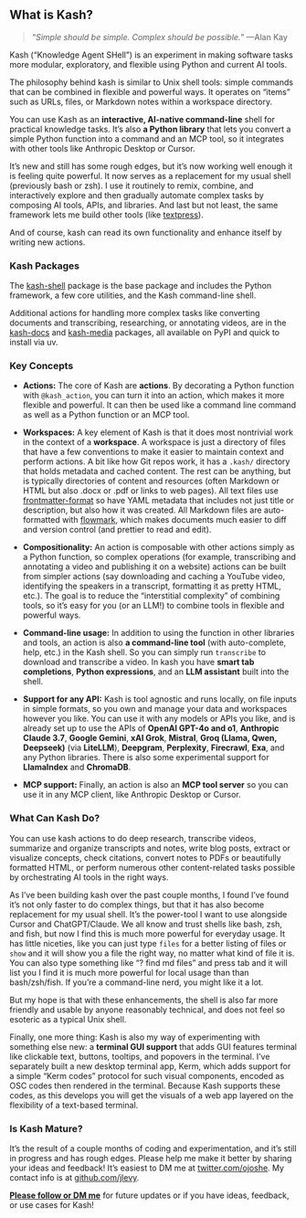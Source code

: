 ## What is Kash?

> “*Simple should be simple.
> Complex should be possible.*” —Alan Kay

Kash (“Knowledge Agent SHell”) is an experiment in making software tasks more modular,
exploratory, and flexible using Python and current AI tools.

The philosophy behind kash is similar to Unix shell tools: simple commands that can be
combined in flexible and powerful ways.
It operates on “items” such as URLs, files, or Markdown notes within a workspace
directory.

You can use Kash as an **interactive, AI-native command-line** shell for practical
knowledge tasks. It’s also **a Python library** that lets you convert a simple Python
function into a command and an MCP tool, so it integrates with other tools like
Anthropic Desktop or Cursor.

It’s new and still has some rough edges, but it’s now working well enough it is feeling
quite powerful. It now serves as a replacement for my usual shell (previously bash or
zsh). I use it routinely to remix, combine, and interactively explore and then gradually
automate complex tasks by composing AI tools, APIs, and libraries.
And last but not least, the same framework lets me build other tools (like
[textpress](https://github.com/jlevy/textpress)).

And of course, kash can read its own functionality and enhance itself by writing new
actions.

### Kash Packages

The [kash-shell](https://github.com/jlevy/kash) package is the base package and includes
the Python framework, a few core utilities, and the Kash command-line shell.

Additional actions for handling more complex tasks like converting documents and
transcribing, researching, or annotating videos, are in the
[kash-docs](https://github.com/jlevy/kash-docs) and
[kash-media](https://github.com/jlevy/kash-media) packages, all available on PyPI and
quick to install via uv.

### Key Concepts

- **Actions:** The core of Kash are **actions**. By decorating a Python function with
  `@kash_action`, you can turn it into an action, which makes it more flexible and
  powerful. It can then be used like a command line command as well as a Python function
  or an MCP tool.

- **Workspaces:** A key element of Kash is that it does most nontrivial work in the
  context of a **workspace**. A workspace is just a directory of files that have a few
  conventions to make it easier to maintain context and perform actions.
  A bit like how Git repos work, it has a `.kash/` directory that holds metadata and
  cached content. The rest can be anything, but is typically directories of content and
  resources (often Markdown or HTML but also .docx or .pdf or links to web pages).
  All text files use [frontmatter-format](https://github.com/jlevy/frontmatter-format)
  so have YAML metadata that includes not just title or description, but also how it was
  created. All Markdown files are auto-formatted with
  [flowmark](https://github.com/jlevy/flowmark), which makes documents much easier to
  diff and version control (and prettier to read and edit).

- **Compositionality:** An action is composable with other actions simply as a Python
  function, so complex operations (for example, transcribing and annotating a video and
  publishing it on a website) actions can be built from simpler actions (say downloading
  and caching a YouTube video, identifying the speakers in a transcript, formatting it
  as pretty HTML, etc.). The goal is to reduce the “interstitial complexity” of
  combining tools, so it’s easy for you (or an LLM!) to combine tools in flexible and
  powerful ways.

- **Command-line usage:** In addition to using the function in other libraries and
  tools, an action is also **a command-line tool** (with auto-complete, help, etc.)
  in the Kash shell. So you can simply run `transcribe` to download and transcribe a
  video. In kash you have **smart tab completions**, **Python expressions**, and an **LLM
  assistant** built into the shell.

- **Support for any API:** Kash is tool agnostic and runs locally, on file inputs in
  simple formats, so you own and manage your data and workspaces however you like.
  You can use it with any models or APIs you like, and is already set up to use the APIs
  of **OpenAI GPT-4o and o1**, **Anthropic Claude 3.7**, **Google Gemini**, **xAI
  Grok**, **Mistral**, **Groq (Llama, Qwen, Deepseek)** (via **LiteLLM**), **Deepgram**,
  **Perplexity**, **Firecrawl**, **Exa**, and any Python libraries.
  There is also some experimental support for **LlamaIndex** and **ChromaDB**.

- **MCP support:** Finally, an action is also an **MCP tool server** so you can use it
  in any MCP client, like Anthropic Desktop or Cursor.

### What Can Kash Do?

You can use kash actions to do deep research, transcribe videos, summarize and organize
transcripts and notes, write blog posts, extract or visualize concepts, check citations,
convert notes to PDFs or beautifully formatted HTML, or perform numerous other
content-related tasks possible by orchestrating AI tools in the right ways.

As I’ve been building kash over the past couple months, I found I’ve found it’s not only
faster to do complex things, but that it has also become replacement for my usual shell.
It’s the power-tool I want to use alongside Cursor and ChatGPT/Claude.
We all know and trust shells like bash, zsh, and fish, but now I find this is much more
powerful for everyday usage.
It has little niceties, like you can just type `files` for a better listing of files or
`show` and it will show you a file the right way, no matter what kind of file it is.
You can also type something like “? find md files” and press tab and it will list you I
find it is much more powerful for local usage than than bash/zsh/fish.
If you’re a command-line nerd, you might like it a lot.

But my hope is that with these enhancements, the shell is also far more friendly and
usable by anyone reasonably technical, and does not feel so esoteric as a typical Unix
shell.

Finally, one more thing: Kash is also my way of experimenting with something else new: a
**terminal GUI support** that adds GUI features terminal like clickable text, buttons,
tooltips, and popovers in the terminal.
I’ve separately built a new desktop terminal app, Kerm, which adds support for a simple
“Kerm codes” protocol for such visual components, encoded as OSC codes then rendered in
the terminal. Because Kash supports these codes, as this develops you will get the
visuals of a web app layered on the flexibility of a text-based terminal.

### Is Kash Mature?

It’s the result of a couple months of coding and experimentation, and it’s still in
progress and has rough edges.
Please help me make it better by sharing your ideas and feedback!
It’s easiest to DM me at [twitter.com/ojoshe](https://x.com/ojoshe).
My contact info is at [github.com/jlevy](https://github.com/jlevy).

[**Please follow or DM me**](https://x.com/ojoshe) for future updates or if you have
ideas, feedback, or use cases for Kash!
